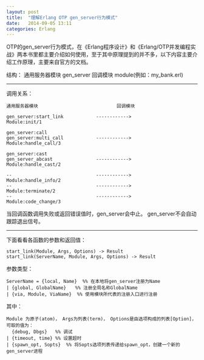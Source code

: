 ```yaml
---
layout: post
title:  "理解Erlang OTP gen_server行为模式"
date:   2014-09-05 13:11
categories: Erlang
---
```




OTP的gen_server行为模式，在《Erlang程序设计》和《Erlang/OTP并发编程实战》两本书里都主要介绍如何使用，至于其中原理提到的并不多，以下内容主要介绍工作原理，主要来自官方的文档。

结构：
	 通用服务器模块 gen_server
	 回调模块 module(例如：my_bank.erl)

_ _ _

调用关系：

	通用服务器模块								回调模块

	gen_server:start_link            ------------>             Module:init/1

	gen_server:call
	gen_server:multi_call            ------------>             Module:handle_call/3

	gen_server:cast
	gen_server_abcast                ------------>             Module:handle_cast/2

	--                               ------------>             Module:handle_info/2
	--                               ------------>             Module:terminate/2
	--                               ------------>             Module:code_change/3

 当回调函数调用失败或返回错误值时，gen_server会中止。
 gen_server不会自动跟踪退出信号。
_ _ _

下面看看各函数的参数和返回值：
```
start_link(Module, Args, Options) -> Result
start_link(ServerName, Module, Args, Options) -> Result
```
参数类型：

    ServerName = {local, Name}  %% 在本地将gen_server注册为Name
	| {global, GlobalName}　　%% 注册全局名称GlobalName
	| {via, Module, ViaName}  %% 使用模块所代表的注册入口进行注册

其中：

    Module 为原子(atom)， Args为列表(term)， Options是由选项构成的列表[Option]，
	可取的值为：
	  {debug, Dbgs}   %% 调试
	| {timeout, time} %% 设置超时
	| {spawn_opt, Sopts}  %% 将Sopts选项列表传递给spawn_opt，创建一个新的gen_server进程


	


